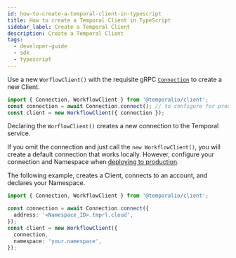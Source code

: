 ```yaml
---
id: how-to-create-a-temporal-client-in-typescript
title: How to create a Temporal Client in TypeScript
sidebar_label: Create a Temporal Client
description: Create a Temporal Client
tags:
  - developer-guide
  - sdk
  - typescript
---
```


Use a new `WorflowClient()` with the requisite gRPC [`Connection`](https://typescript.temporal.io/api/classes/client.Connection#service) to create a new Client.

```typescript
import { Connection, WorkflowClient } from '@temporalio/client';
const connection = await Connection.connect(); // to configure for production
const client = new WorkflowClient({ connection });
```

Declaring the `WorflowClient()` creates a new connection to the Temporal service.

If you omit the connection and just call the `new WorkflowClient()`, you will create a default connection that works locally. However, configure your connection and Namespace when [deploying to production](/typescript/security/#encryption-in-transit-with-mtls).

The following example, creates a Client, connects to an account, and declares your Namespace.

```typescript
import { Connection, WorkflowClient } from '@temporalio/client';

const connection = await Connection.connect({
  address: '<Namespace_ID>.tmprl.cloud',
});
const client = new WorkflowClient({
  connection,
  namespace: 'your.namespace',
});
```
